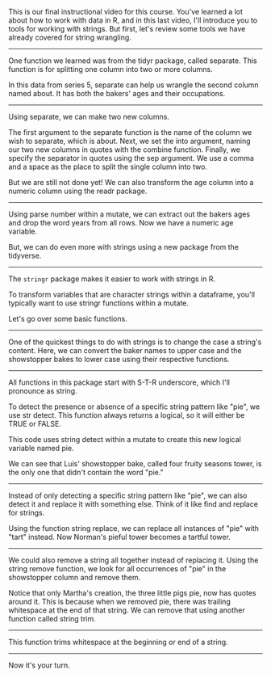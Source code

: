 This is our final instructional video for this course. You've learned a lot about how to work with data in R, and in this last video, I'll introduce you to tools for working with strings. But first, let's review some tools we have already covered for string wrangling.

-------

One function we learned was from the tidyr package, called separate. This function is for splitting one column into two or more columns. 

In this data from series 5, separate can help us wrangle the second column named about. It has both the bakers' ages and their occupations.

-------

Using separate, we can make two new columns. 

The first argument to the separate function is the name of the column we wish to separate, which is about. Next, we set the into argument, naming our two new columns in quotes with the combine function. Finally, we specify the separator in quotes using the sep argument. We use a comma and a space as the place to split the single column into two.

But we are still not done yet! We can also transform the age column into a numeric column using the readr package.

-------

Using parse number within a mutate, we can extract out the bakers ages and drop the word years from all rows. Now we have a numeric age variable.

But, we can do even more with strings using a new package from the tidyverse.

-------

The `stringr` package makes it easier to work with strings in R. 

To transform variables that are character strings within a dataframe, you'll typically want to use stringr functions within a mutate.

Let's go over some basic functions.

-------

One of the quickest things to do with strings is to change the case a string's content. Here, we can convert the baker names to upper case and the showstopper bakes to lower case using their respective functions.

-------

All functions in this package start with S-T-R underscore, which I'll pronounce as string.

To detect the presence or absence of a specific string pattern like "pie", we use str detect. This function always returns a logical, so it will either be TRUE or FALSE. 

This code uses string detect within a mutate to create this new logical variable named pie.

We can see that Luis' showstopper bake, called four fruity seasons tower, is the only one that didn't contain the word "pie."

-------

Instead of only detecting a specific string pattern like "pie", we can also detect it and replace it with something else. Think of it like find and replace for strings.

Using the function string replace, we can replace all instances of "pie" with "tart" instead. Now Norman's pieful tower becomes a tartful tower.

-------

We could also remove a string all together instead of replacing it. Using the string remove function, we look for all occurrences of "pie" in the showstopper column and remove them. 

Notice that only Martha's creation, the three little pigs pie, now has quotes around it. This is because when we removed pie, there was trailing whitespace at the end of that string. We can remove that using another function called string trim.

-------

This function trims whitespace at the beginning or end of a string.

-------

Now it's your turn.
